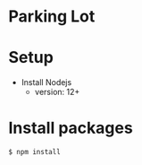 
# Parking Lot

  

# Setup

- Install Nodejs 
	- version: 12+

  
  

# Install packages

``` 
$ npm install
```

  

